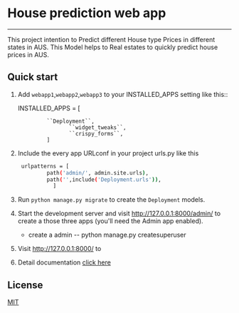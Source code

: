 # House prediction web app
----------------------------

This project intention to Predict different House type Prices in different states in AUS. This Model helps to Real estates to quickly predict house prices in AUS.
 
## Quick start


1. Add ``webapp1``,``webapp2``,``webapp3`` to your INSTALLED_APPS setting like this::
    
    INSTALLED_APPS = [
    
     			``Deployment``,
                       ``widget_tweaks``,
                       ``crispy_forms``,  
   	            ]
    

2. Include the every app URLconf in your project urls.py like this
   ``` bash
	urlpatterns = [
			path('admin/', admin.site.urls),
			path('',include('Deployment.urls')),
		      ]
    ```

3. Run ``python manage.py migrate`` to create the ``Deployment``  models.

4. Start the development server and visit http://127.0.0.1:8000/admin/
   to create a those three apps (you'll need the Admin app enabled).
   - create a admin 
   	-- python manage.py createsuperuser

5. Visit http://127.0.0.1:8000/ to 
7. Detail documentation [click here](https://github.com/Nagababu91768/house-price-prediction-ml-app/blob/master/README.md)

## License
[MIT](https://choosealicense.com/licenses/mit/)
